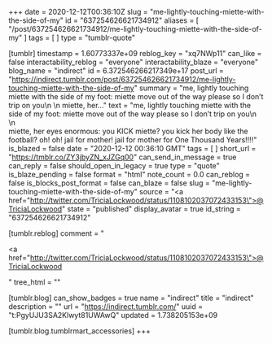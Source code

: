 +++
date = 2020-12-12T00:36:10Z
slug = "me-lightly-touching-miette-with-the-side-of-my"
id = "637254626621734912"
aliases = [ "/post/637254626621734912/me-lightly-touching-miette-with-the-side-of-my" ]
tags = [ ]
type = "tumblr-quote"

[tumblr]
timestamp = 1.60773337e+09
reblog_key = "xq7NWp11"
can_like = false
interactability_reblog = "everyone"
interactability_blaze = "everyone"
blog_name = "indirect"
id = 6.372546266217349e+17
post_url = "https://indirect.tumblr.com/post/637254626621734912/me-lightly-touching-miette-with-the-side-of-my"
summary = "me, lightly touching miette with the side of my foot: miette move out of the way please so I don’t trip on you\n \n miette, her..."
text = "me, lightly touching miette with the side of my foot: miette move out of the way please so I don’t trip on you\n<br/>\n<br/>miette, her eyes enormous: you KICK miette? you kick her body like the football? oh! oh! jail for mother! jail for mother for One Thousand Years!!!!"
is_blazed = false
date = "2020-12-12 00:36:10 GMT"
tags = [ ]
short_url = "https://tmblr.co/ZY3jbyZN_xJZGq00"
can_send_in_message = true
can_reply = false
should_open_in_legacy = true
type = "quote"
is_blaze_pending = false
format = "html"
note_count = 0.0
can_reblog = false
is_blocks_post_format = false
can_blaze = false
slug = "me-lightly-touching-miette-with-the-side-of-my"
source = "<a href=\"http://twitter.com/TriciaLockwood/status/1108102037072433153\">@TriciaLockwood</a>"
state = "published"
display_avatar = true
id_string = "637254626621734912"

[tumblr.reblog]
comment = "<p><a href=\"http://twitter.com/TriciaLockwood/status/1108102037072433153\">@TriciaLockwood</a></p>"
tree_html = ""

[tumblr.blog]
can_show_badges = true
name = "indirect"
title = "indirect"
description = ""
url = "https://indirect.tumblr.com/"
uuid = "t:PgyUJU3SA2Klwyt81UWAwQ"
updated = 1.738205153e+09

[tumblr.blog.tumblrmart_accessories]
+++
